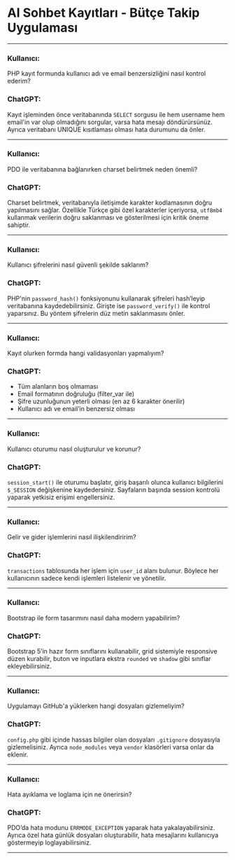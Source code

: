 # AI Sohbet Kayıtları - Bütçe Takip Uygulaması

---

### Kullanıcı:
PHP kayıt formunda kullanıcı adı ve email benzersizliğini nasıl kontrol ederim?

### ChatGPT:
Kayıt işleminden önce veritabanında `SELECT` sorgusu ile hem username hem email'in var olup olmadığını sorgular, varsa hata mesajı döndürürsünüz. Ayrıca veritabanı UNIQUE kısıtlaması olması hata durumunu da önler.

---

### Kullanıcı:
PDO ile veritabanına bağlanırken charset belirtmek neden önemli?

### ChatGPT:
Charset belirtmek, veritabanıyla iletişimde karakter kodlamasının doğru yapılmasını sağlar. Özellikle Türkçe gibi özel karakterler içeriyorsa, `utf8mb4` kullanmak verilerin doğru saklanması ve gösterilmesi için kritik öneme sahiptir.

---

### Kullanıcı:
Kullanıcı şifrelerini nasıl güvenli şekilde saklarım?

### ChatGPT:
PHP'nin `password_hash()` fonksiyonunu kullanarak şifreleri hash’leyip veritabanına kaydedebilirsiniz. Girişte ise `password_verify()` ile kontrol yaparsınız. Bu yöntem şifrelerin düz metin saklanmasını önler.

---

### Kullanıcı:
Kayıt olurken formda hangi validasyonları yapmalıyım?

### ChatGPT:
- Tüm alanların boş olmaması  
- Email formatının doğruluğu (filter_var ile)  
- Şifre uzunluğunun yeterli olması (en az 6 karakter önerilir)  
- Kullanıcı adı ve email’in benzersiz olması

---

### Kullanıcı:
Kullanıcı oturumu nasıl oluşturulur ve korunur?

### ChatGPT:
`session_start()` ile oturumu başlatır, giriş başarılı olunca kullanıcı bilgilerini `$_SESSION` değişkenine kaydedersiniz. Sayfaların başında session kontrolü yaparak yetkisiz erişimi engellersiniz.

---

### Kullanıcı:
Gelir ve gider işlemlerini nasıl ilişkilendiririm?

### ChatGPT:
`transactions` tablosunda her işlem için `user_id` alanı bulunur. Böylece her kullanıcının sadece kendi işlemleri listelenir ve yönetilir.

---

### Kullanıcı:
Bootstrap ile form tasarımını nasıl daha modern yapabilirim?

### ChatGPT:
Bootstrap 5’in hazır form sınıflarını kullanabilir, grid sistemiyle responsive düzen kurabilir, buton ve inputlara ekstra `rounded` ve `shadow` gibi sınıflar ekleyebilirsiniz.

---

### Kullanıcı:
Uygulamayı GitHub'a yüklerken hangi dosyaları gizlemeliyim?

### ChatGPT:
`config.php` gibi içinde hassas bilgiler olan dosyaları `.gitignore` dosyasıyla gizlemelisiniz. Ayrıca `node_modules` veya `vendor` klasörleri varsa onlar da eklenir.

---

### Kullanıcı:
Hata ayıklama ve loglama için ne önerirsin?

### ChatGPT:
PDO’da hata modunu `ERRMODE_EXCEPTION` yaparak hata yakalayabilirsiniz. Ayrıca özel hata günlük dosyaları oluşturabilir, hata mesajlarını kullanıcıya göstermeyip loglayabilirsiniz.

---

